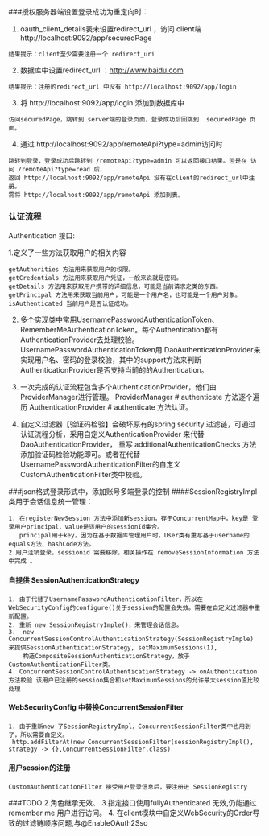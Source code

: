 ###授权服务器端设置登录成功为重定向时：
1. oauth_client_details表未设置redirect_url ，访问 client端 http://localhost:9092/app/securedPage
```
结果提示：client至少需要注册一个 redirect_uri
```
2. 数据库中设置redirect_url ：http://www.baidu.com
```
结果提示：注册的redirect_url 中没有 http://localhost:9092/app/login
```

3. 将 http://localhost:9092/app/login 添加到数据库中
```
访问securedPage，跳转到 server端的登录页面，登录成功后回跳到  securedPage 页面。
```
4. 通过 http://localhost:9092/app/remoteApi?type=admin访问时
```
跳转到登录，登录成功后跳转到 /remoteApi?type=admin 可以返回接口结果。但是在 访问 /remoteApi?type=read 后，
返回 http://localhost:9092/app/remoteApi 没有在client的redirect_url中注册。
需将 http://localhost:9092/app/remoteApi 添加到表。
```

### 认证流程
Authentication 接口:

1.定义了一些方法获取用户的相关内容
```
getAuthorities 方法用来获取用户的权限。
getCredentials 方法用来获取用户凭证，一般来说就是密码。
getDetails 方法用来获取用户携带的详细信息，可能是当前请求之类的东西。
getPrincipal 方法用来获取当前用户，可能是一个用户名，也可能是一个用户对象。
isAuthenticated 当前用户是否认证成功。
```
2. 多个实现类中常用UsernamePasswordAuthenticationToken、RememberMeAuthenticationToken。每个Authentication都有AuthenticationProvider去处理校验。UsernamePasswordAuthenticationToken用
    DaoAuthenticationProvider来实现用户名、密码的登录校验，其中的support方法来判断AuthenticationProvider是否支持当前的的Authentication。
    
3. 一次完成的认证流程包含多个AuthenticationProvider，他们由ProviderManager进行管理。 ProviderManager # authenticate 方法逐个遍历 AuthenticationProvider # authenticate 方法认证。

4. 自定义过滤器【验证码检验】会破坏原有的spring security 过滤链，可通过认证流程分析，采用自定义AuthenticationProvider 来代替DaoAuthenticationProvider，
   重写 additionalAuthenticationChecks 方法添加验证码检验功能即可。或者在代替UsernamePasswordAuthenticationFilter的自定义CustomAuthenticationFilter类中校验。

###json格式登录形式中，添加账号多端登录的控制
####SessionRegistryImpl 类用于会话信息统一管理：
```
1. 在registerNewSession 方法中添加新session，存于ConcurrentMap中，key是 登录用户principal，value是该用户的sessionId集合。
   principal用于key，因为在基于数据库管理用户时，User类有重写基于username的equals方法、hashCode方法。
2.用户注销登录，sessionid 需要移除，相关操作在 removeSessionInformation 方法中完成 。
```
#### 自提供 SessionAuthenticationStrategy
```
1. 由于代替了UsernamePasswordAuthenticationFilter，所以在WebSecurityConfig的configure()关于session的配置会失效。需要在自定义过滤器中重新配置。
2. 重新 new SessionRegistryImple()，来管理会话信息。
3.  new  ConcurrentSessionControlAuthenticationStrategy(SessionRegistryImple) 来提供SessionAuthenticationStrategy, setMaximumSessions(1), 
    构造CompositeSessionAuthenticationStrategy，放于CustomAuthenticationFilter类。
4. ConcurrentSessionControlAuthenticationStrategy -> onAuthentication 方法校验 该用户已注册的session集合和setMaximumSessions的允许最大session值比较处理
```
#### WebSecurityConfig 中替换ConcurrentSessionFilter
```
1. 由于重新new 了SessionRegistryImpl，ConcurrentSessionFilter类中也用到了，所以需要自定义。
 http.addFilterAt(new ConcurrentSessionFilter(sessionRegistryImpl(), strategy -> {},ConcurrentSessionFilter.class)
```
#### 用户session的注册
```
CustomAuthenticationFilter 接受用户登录信息后，要注册进 SessionRegistry
```


###TODO
2.角色继承无效、
3.指定接口使用fullyAuthenticated 无效,仍能通过remember me 用户进行访问。
4. 在client模块中自定义WebSecurity的Order导致的过滤链顺序问题,与@EnableOAuth2Sso
